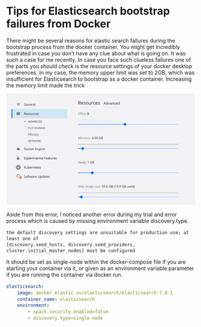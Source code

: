 # Tips for Elasticsearch bootstrap failures from Docker

There might be several reasons for elastic search failures during the bootstrap process from the docker container. You 
might get incredibly frustrated in case you don’t have any clue about what is going on. It was such a case for me recently. 
In case you face such clueless failures one of the parts you should check is the resource settings of your docker desktop 
preferences. In my case, the memory upper limit was set to 2GB, which was insufficient for Elasticsearch to bootstrap as 
a docker container. Increasing the memory limit made the trick

![](images/elasticsearch_docker_failure.png)

Aside from this error, I noticed another error during my trial and error process which is caused by missing environment 
variable discovery.type.

```error
the default discovery settings are unsuitable for production use; at least one of
[discovery.seed_hosts, discovery.seed_providers, cluster.initial_master_nodes] must be configured
```

It should be set as single-node within the docker-compose file if you are starting your container via it, or given as an 
environment variable parameter if you are running the container via docker run.

```yaml
elasticsearch:
    image: docker.elastic.co/elasticsearch/elasticsearch:7.8.1
    container_name: elasticsearch
    environment:
        - xpack.security.enabled=false
        - discovery.type=single-node
```